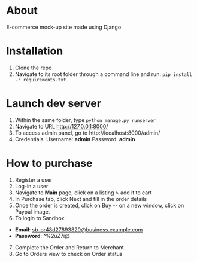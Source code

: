 # About
E-commerce mock-up site made using Django


# Installation
1. Clone the repo
2. Navigate to its root folder through a command line and run: ```pip install -r requirements.txt```

# Launch dev server
1. Within the same folder, type ```python manage.py runserver```
2. Navigate to URL http://127.0.0.1:8000/
3. To access admin panel, go to http://localhost:8000/admin/
4. Credentials:
Username: **admin**
Password: **admin**

# How to purchase
1. Register a user
2. Log-in a user
3. Navigate to **Main** page, click on a listing > add it to cart
4. In Purchase tab, click Next and fill in the order details
5. Once the order is created, click on Buy -- on a new window, click on Paypal image.
6. To login to Sandbox:
- **Email**: sb-or48d27893820@business.example.com
- **Password**: ^%2uZ7i@
7. Complete the Order and Return to Merchant
8. Go to Orders view to check on Order status
